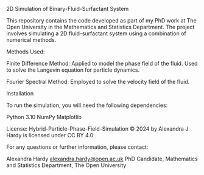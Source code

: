 2D Simulation of Binary-Fluid-Surfactant System

This repository contains the code developed as part of my PhD work at The Open University in the Mathematics and Statistics Department. The project involves simulating a 2D fluid-surfactant system using a combination of numerical methods.

Methods Used:

Finite Difference Method: Applied to model the phase field of the fluid. Used to solve the Langevin equation for particle dynamics.

Fourier Spectral Method: Employed to solve the velocity field of the fluid.


Installation

To run the simulation, you will need the following dependencies:

Python 3.10 NumPy Matplotlib

License: Hybrid-Particle-Phase-Field-Simulation © 2024 by Alexandra J Hardy is licensed under CC BY 4.0

For any questions or further information, please contact:

Alexandra Hardy alexandra.hardy@open.ac.uk PhD Candidate, Mathematics and Statistics Department, The Open University
